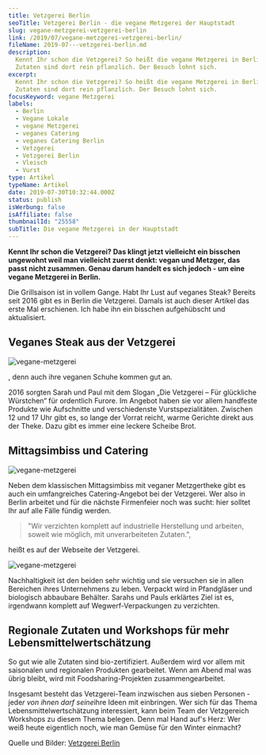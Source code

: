```yaml
---
title: Vetzgerei Berlin
seoTitle: Vetzgerei Berlin - die vegane Metzgerei der Hauptstadt
slug: vegane-metzgerei-vetzgerei-berlin
link: /2019/07/vegane-metzgerei-vetzgerei-berlin/
fileName: 2019-07---vetzgerei-berlin.md
description:
  Kennt Ihr schon die Vetzgerei? So heißt die vegane Metzgerei in Berlin. Alle
  Zutaten sind dort rein pflanzlich. Der Besuch lohnt sich.
excerpt:
  Kennt Ihr schon die Vetzgerei? So heißt die vegane Metzgerei in Berlin. Alle
  Zutaten sind dort rein pflanzlich. Der Besuch lohnt sich.
focusKeyword: vegane Metzgerei
labels:
  - Berlin
  - Vegane Lokale
  - vegane Metzgerei
  - veganes Catering
  - veganes Catering Berlin
  - Vetzgerei
  - Vetzgerei Berlin
  - Vleisch
  - Vurst
type: Artikel
typeName: Artikel
date: 2019-07-30T10:32:44.000Z
status: publish
isWerbung: false
isAffiliate: false
thumbnailId: "25558"
subTitle: Die vegane Metzgerei in der Hauptstadt
---
```


<strong>Kennt Ihr schon die Vetzgerei? Das klingt jetzt vielleicht ein bisschen
ungewohnt weil man vielleicht zuerst denkt: vegan und Metzger, das passt nicht
zusammen. Genau darum handelt es sich jedoch - um eine vegane Metzgerei in
Berlin.</strong>

Die Grillsaison ist in vollem Gange. Habt Ihr Lust auf veganes Steak? Bereits
seit 2016 gibt es in Berlin die Vetzgerei. Damals ist auch dieser Artikel das
erste Mal erschienen. Ich habe ihn ein bisschen aufgehübscht und aktualisiert.

## Veganes Steak aus der Vetzgerei

![vegane-metzgerei](http://cardamonchai.com/wp-content/uploads/2019/07/vetzgerei_12-400x263.jpg)

, denn auch ihre veganen Schuhe kommen gut an.

2016 sorgten Sarah und Paul mit dem Slogan „Die Vetzgerei – Für glückliche
Würstchen“ für ordentlich Furore. Im Angebot haben sie vor allem handfeste
Produkte wie Aufschnitte und verschiedenste Vurstspezialitäten. Zwischen 12 und
17 Uhr gibt es, so lange der Vorrat reicht, warme Gerichte direkt aus der Theke.
Dazu gibt es immer eine leckere Scheibe Brot.

## Mittagsimbiss und Catering

![vegane-metzgerei](http://cardamonchai.com/wp-content/uploads/2019/07/vetzgerei_11-400x263.jpg)

Neben dem klassischen Mittagsimbiss mit veganer Metzgertheke gibt es auch ein
umfangreiches Catering-Angebot bei der Vetzgerei. Wer also in Berlin arbeitet
und für die nächste Firmenfeier noch was sucht: hier solltet Ihr auf alle Fälle
fündig werden.

<div class="col-lg-6">
<blockquote>"Wir verzichten komplett auf industrielle Herstellung und arbeiten, soweit wie möglich, mit unverarbeiteten Zutaten.",</blockquote>
heißt es auf der Webseite der Vetzgerei.

![vegane-metzgerei](http://cardamonchai.com/wp-content/uploads/2019/07/vetzgerei_13-400x263.jpg)

Nachhaltigkeit ist den beiden sehr wichtig und sie versuchen sie in allen
Bereichen ihres Unternehmens zu leben. Verpackt wird in Pfandgläser und
biologisch abbaubare Behälter. Sarahs und Pauls erklärtes Ziel ist es,
irgendwann komplett auf Wegwerf-Verpackungen zu verzichten.

## Regionale Zutaten und Workshops für mehr Lebensmittelwertschätzung

So gut wie alle Zutaten sind bio-zertifiziert. Außerdem wird vor allem mit
saisonalen und regionalen Produkten gearbeitet. Wenn am Abend mal was übrig
bleibt, wird mit Foodsharing-Projekten zusammengearbeitet.

Insgesamt besteht das Vetzgerei-Team inzwischen aus sieben Personen - jede*r von
ihnen darf seine*ihre Ideen mit einbringen. Wer sich für das Thema
Lebensmittelwertschätzung interessiert, kann beim Team der Vetzgereich Workshops
zu diesem Thema belegen. Denn mal Hand auf's Herz: Wer weiß heute eigentlich
noch, wie man Gemüse für den Winter einmacht?

Quelle und Bilder:
<a href="http://dievetzgerei.berlin/" target="_blank" rel="noopener">Vetzgerei
Berlin</a>

</div>
